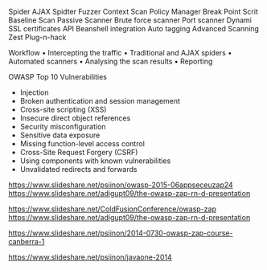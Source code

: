 Spider
AJAX Spidter
Fuzzer
Context
Scan Policy Manager
Break Point
Scrit
Baseline Scan
Passive Scanner
Brute force scanner
Port scanner
Dynami SSL certificates
API
Beanshell integration
Auto tagging
Advanced Scanning
Zest
Plug-n-hack


Workflow
• Intercepting the traffic
• Traditional and AJAX spiders
• Automated scanners
• Analysing the scan results
• Reporting



OWASP Top 10 Vulnerabilities
* Injection
* Broken authentication and session management
* Cross-site scripting (XSS)
* Insecure direct object references
* Security misconfiguration
* Sensitive data exposure
* Missing function-level access control
* Cross-Site Request Forgery (CSRF)
* Using components with known vulnerabilities
* Unvalidated redirects and forwards


https://www.slideshare.net/psiinon/owasp-2015-06appseceuzap24
https://www.slideshare.net/adigupt09/the-owasp-zap-rn-d-presentation

https://www.slideshare.net/ColdFusionConference/owasp-zap
https://www.slideshare.net/adigupt09/the-owasp-zap-rn-d-presentation

https://www.slideshare.net/psiinon/2014-0730-owasp-zap-course-canberra-1

https://www.slideshare.net/psiinon/javaone-2014

